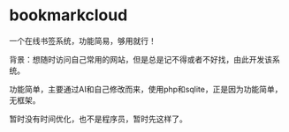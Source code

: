 # bookmarkcloud
一个在线书签系统，功能简易，够用就行！

背景：想随时访问自己常用的网站，但是总是记不得或者不好找，由此开发该系统。

功能简单，主要通过AI和自己修改而来，使用php和sqlite，正是因为功能简单，无框架。

暂时没有时间优化，也不是程序员，暂时先这样了。